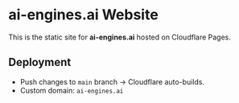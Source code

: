 # ai-engines.ai Website

This is the static site for **ai-engines.ai** hosted on Cloudflare Pages.

## Deployment
- Push changes to `main` branch → Cloudflare auto-builds.
- Custom domain: `ai-engines.ai`
